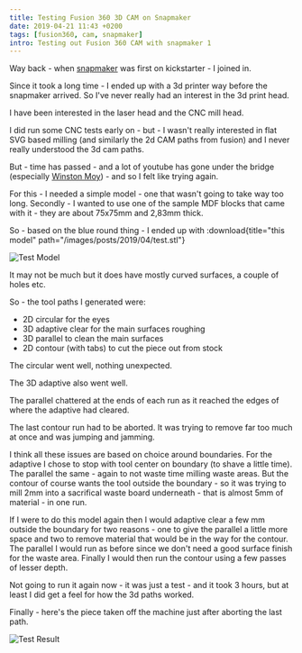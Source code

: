 ```yaml
---
title: Testing Fusion 360 3D CAM on Snapmaker
date: 2019-04-21 11:43 +0200
tags: [fusion360, cam, snapmaker]
intro: Testing out Fusion 360 CAM with snapmaker 1
---
```


Way back - when [snapmaker](https://www.snapmaker.com) was first on kickstarter - I joined in.

Since it took a long time - I ended up with a 3d printer way before the snapmaker arrived. So I've never really had an interest in the 3d print head.

I have been interested in the laser head and the CNC mill head.

I did run some CNC tests early on - but - I wasn't really interested in flat SVG based milling (and similarly the 2d CAM paths from fusion) and I never really understood the 3d cam paths.

But - time has passed - and a lot of youtube has gone under the bridge (especially [Winston Moy](https://www.youtube.com/user/krayvis/videos)) - and so I felt like trying again.

For this - I needed a simple model - one that wasn't going to take way too long. Secondly - I wanted to use one of the sample MDF blocks that came with it - they are about 75x75mm and 2,83mm thick.

So - based on the blue round thing - I ended up with :download{title="this model" path="/images/posts/2019/04/test.stl"}

![Test Model](/images/posts/2019/04/test.png)

It may not be much but it does have mostly curved surfaces, a couple of holes etc.

So - the tool paths I generated were:

- 2D circular for the eyes
- 3D adaptive clear for the main surfaces roughing
- 3D parallel to clean the main surfaces
- 2D contour (with tabs) to cut the piece out from stock

The circular went well, nothing unexpected.

The 3D adaptive also went well.

The parallel chattered at the ends of each run as it reached the edges of where the adaptive had cleared.

The last contour run had to be aborted. It was trying to remove far too much at once and was jumping and jamming.

I think all these issues are based on choice around boundaries. For the adaptive I chose to stop with tool center on boundary (to shave a little time). The parallel the same - again to not waste time milling waste areas. But the contour of course wants the tool outside the boundary - so it was trying to mill 2mm into a sacrifical waste board underneath - that is almost 5mm of material - in one run.

If I were to do this model again then I would adaptive clear a few mm outside the boundary for two reasons - one to give the parallel a little more space and two to remove material that would be in the way for the contour. The parallel I would run as before since we don't need a good surface finish for the waste area. Finally I would then run the contour using a few passes of lesser depth.

Not going to run it again now - it was just a test - and it took 3 hours, but at least I did get a feel for how the 3d paths worked.

Finally - here's the piece taken off the machine just after aborting the last path.

![Test Result](/images/posts/2019/04/test.jpg)
